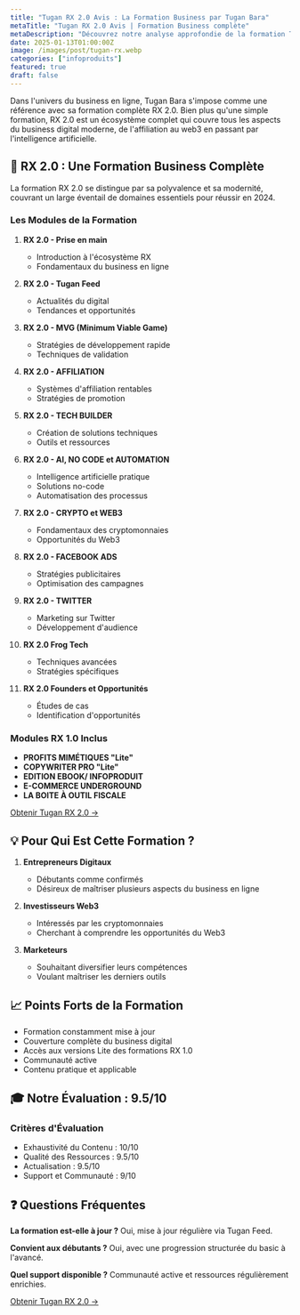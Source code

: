 ```yaml
---
title: "Tugan RX 2.0 Avis : La Formation Business par Tugan Bara"
metaTitle: "Tugan RX 2.0 Avis | Formation Business complète"
metaDescription: "Découvrez notre analyse approfondie de la formation Tugan RX 2.0 : une formation complète couvrant l'affiliation, le web3, l'IA, le no-code et bien plus encore."
date: 2025-01-13T01:00:00Z
image: /images/post/tugan-rx.webp
categories: ["infoproduits"]
featured: true
draft: false
---
```


Dans l'univers du business en ligne, Tugan Bara s'impose comme une référence avec sa formation complète RX 2.0. Bien plus qu'une simple formation, RX 2.0 est un écosystème complet qui couvre tous les aspects du business digital moderne, de l'affiliation au web3 en passant par l'intelligence artificielle.

## 🚀 RX 2.0 : Une Formation Business Complète

La formation RX 2.0 se distingue par sa polyvalence et sa modernité, couvrant un large éventail de domaines essentiels pour réussir en 2024.

### Les Modules de la Formation

1. **RX 2.0 - Prise en main**
   - Introduction à l'écosystème RX
   - Fondamentaux du business en ligne

2. **RX 2.0 - Tugan Feed**
   - Actualités du digital
   - Tendances et opportunités

3. **RX 2.0 - MVG (Minimum Viable Game)**
   - Stratégies de développement rapide
   - Techniques de validation

4. **RX 2.0 - AFFILIATION**
   - Systèmes d'affiliation rentables
   - Stratégies de promotion

5. **RX 2.0 - TECH BUILDER**
   - Création de solutions techniques
   - Outils et ressources

6. **RX 2.0 - AI, NO CODE et AUTOMATION**
   - Intelligence artificielle pratique
   - Solutions no-code
   - Automatisation des processus

7. **RX 2.0 - CRYPTO et WEB3**
   - Fondamentaux des cryptomonnaies
   - Opportunités du Web3

8. **RX 2.0 - FACEBOOK ADS**
   - Stratégies publicitaires
   - Optimisation des campagnes

9. **RX 2.0 - TWITTER**
   - Marketing sur Twitter
   - Développement d'audience

10. **RX 2.0 Frog Tech**
    - Techniques avancées
    - Stratégies spécifiques

11. **RX 2.0 Founders et Opportunités**
    - Études de cas
    - Identification d'opportunités

### Modules RX 1.0 Inclus

- **PROFITS MIMÉTIQUES "Lite"**
- **COPYWRITER PRO "Lite"**
- **EDITION EBOOK/ INFOPRODUIT**
- **E-COMMERCE UNDERGROUND**
- **LA BOITE À OUTIL FISCALE**

[Obtenir Tugan RX 2.0 ->](https://www.bonzai.pro/bonzaipremium?product=LlWn_1749&bp=t_6v2m_2957)

## 💡 Pour Qui Est Cette Formation ?

1. **Entrepreneurs Digitaux**
   - Débutants comme confirmés
   - Désireux de maîtriser plusieurs aspects du business en ligne

2. **Investisseurs Web3**
   - Intéressés par les cryptomonnaies
   - Cherchant à comprendre les opportunités du Web3

3. **Marketeurs**
   - Souhaitant diversifier leurs compétences
   - Voulant maîtriser les derniers outils

## 📈 Points Forts de la Formation

- Formation constamment mise à jour
- Couverture complète du business digital
- Accès aux versions Lite des formations RX 1.0
- Communauté active
- Contenu pratique et applicable

## 🎓 Notre Évaluation : 9.5/10

### Critères d'Évaluation
- Exhaustivité du Contenu : 10/10
- Qualité des Ressources : 9.5/10
- Actualisation : 9.5/10
- Support et Communauté : 9/10

## ❓ Questions Fréquentes

**La formation est-elle à jour ?**
Oui, mise à jour régulière via Tugan Feed.

**Convient aux débutants ?**
Oui, avec une progression structurée du basic à l'avancé.

**Quel support disponible ?**
Communauté active et ressources régulièrement enrichies.

[Obtenir Tugan RX 2.0 ->](https://www.bonzai.pro/bonzaipremium?product=LlWn_1749&bp=t_6v2m_2957)